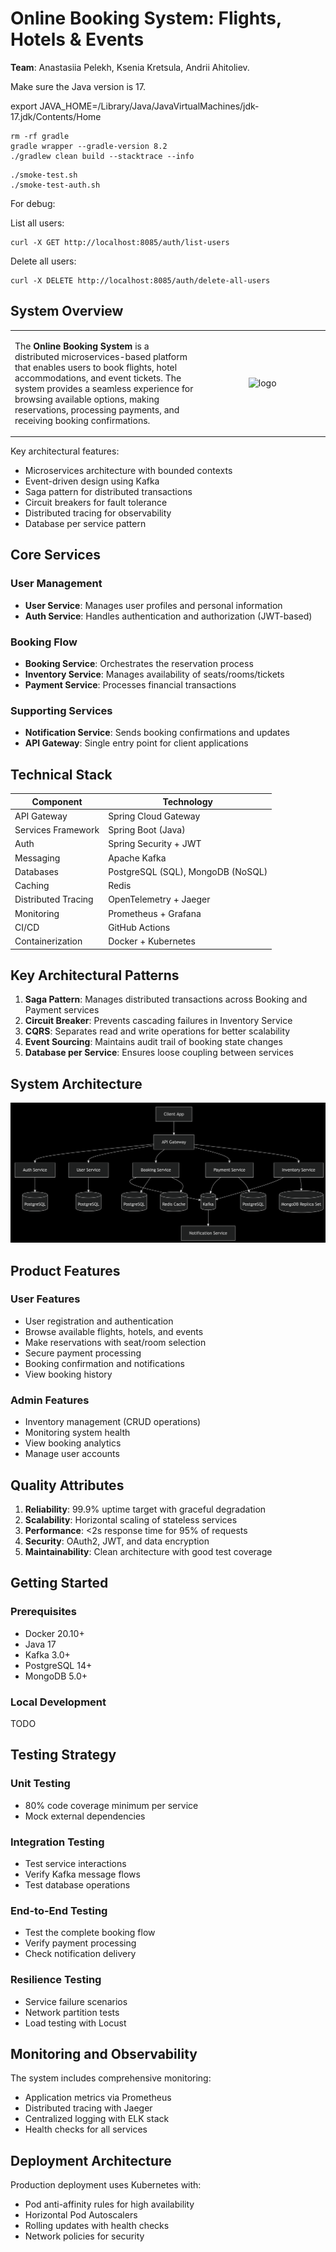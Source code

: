 # Online Booking System: Flights, Hotels & Events

**Team**: Anastasiia Pelekh, Ksenia Kretsula, Andrii Ahitoliev.

Make sure the Java version is 17.

export JAVA_HOME=/Library/Java/JavaVirtualMachines/jdk-17.jdk/Contents/Home

```shell
rm -rf gradle
gradle wrapper --gradle-version 8.2
./gradlew clean build --stacktrace --info
```

```shell
./smoke-test.sh
./smoke-test-auth.sh
```

For debug:

List all users:
```shell
curl -X GET http://localhost:8085/auth/list-users
```

Delete all users:
```shell
curl -X DELETE http://localhost:8085/auth/delete-all-users
```

## System Overview

<table>
  <tr>
    <td style="vertical-align: top; width: 60%;">
      <p>
        The <strong>Online Booking System</strong> is a distributed microservices-based platform that enables users to book flights, hotel accommodations, and event tickets. The system provides a seamless experience for browsing available options, making reservations, processing payments, and receiving booking confirmations.
      </p>
    </td>
    <td style="text-align: center;">
      <img src="https://cdn-icons-png.flaticon.com/512/18146/18146551.png" alt="logo" width="150"/>
    </td>
  </tr>
</table>

Key architectural features:

- Microservices architecture with bounded contexts
- Event-driven design using Kafka
- Saga pattern for distributed transactions
- Circuit breakers for fault tolerance
- Distributed tracing for observability
- Database per service pattern

## Core Services

### User Management

- **User Service**: Manages user profiles and personal information
- **Auth Service**: Handles authentication and authorization (JWT-based)

### Booking Flow

- **Booking Service**: Orchestrates the reservation process
- **Inventory Service**: Manages availability of seats/rooms/tickets
- **Payment Service**: Processes financial transactions

### Supporting Services

- **Notification Service**: Sends booking confirmations and updates
- **API Gateway**: Single entry point for client applications

## Technical Stack

| Component           | Technology                        |
|---------------------|-----------------------------------|
| API Gateway         | Spring Cloud Gateway              |
| Services Framework  | Spring Boot (Java)                |
| Auth                | Spring Security + JWT             |
| Messaging           | Apache Kafka                      |
| Databases           | PostgreSQL (SQL), MongoDB (NoSQL) |
| Caching             | Redis                             |
| Distributed Tracing | OpenTelemetry + Jaeger            |
| Monitoring          | Prometheus + Grafana              |
| CI/CD               | GitHub Actions                    |
| Containerization    | Docker + Kubernetes               |

## Key Architectural Patterns

1. **Saga Pattern**: Manages distributed transactions across Booking and Payment services
2. **Circuit Breaker**: Prevents cascading failures in Inventory Service
3. **CQRS**: Separates read and write operations for better scalability
4. **Event Sourcing**: Maintains audit trail of booking state changes
5. **Database per Service**: Ensures loose coupling between services

## System Architecture

![System Architecture](media/system_architecture.png)

## Product Features

### User Features

- User registration and authentication
- Browse available flights, hotels, and events
- Make reservations with seat/room selection
- Secure payment processing
- Booking confirmation and notifications
- View booking history

### Admin Features

- Inventory management (CRUD operations)
- Monitoring system health
- View booking analytics
- Manage user accounts

## Quality Attributes

1. **Reliability**: 99.9% uptime target with graceful degradation
2. **Scalability**: Horizontal scaling of stateless services
3. **Performance**: <2s response time for 95% of requests
4. **Security**: OAuth2, JWT, and data encryption
5. **Maintainability**: Clean architecture with good test coverage

## Getting Started

### Prerequisites

- Docker 20.10+
- Java 17
- Kafka 3.0+
- PostgreSQL 14+
- MongoDB 5.0+

### Local Development

TODO

## Testing Strategy

### Unit Testing

- 80% code coverage minimum per service
- Mock external dependencies

### Integration Testing

- Test service interactions
- Verify Kafka message flows
- Test database operations

### End-to-End Testing

- Test the complete booking flow
- Verify payment processing
- Check notification delivery

### Resilience Testing

- Service failure scenarios
- Network partition tests
- Load testing with Locust

## Monitoring and Observability

The system includes comprehensive monitoring:

- Application metrics via Prometheus
- Distributed tracing with Jaeger
- Centralized logging with ELK stack
- Health checks for all services

## Deployment Architecture

Production deployment uses Kubernetes with:

- Pod anti-affinity rules for high availability
- Horizontal Pod Autoscalers
- Rolling updates with health checks
- Network policies for security
